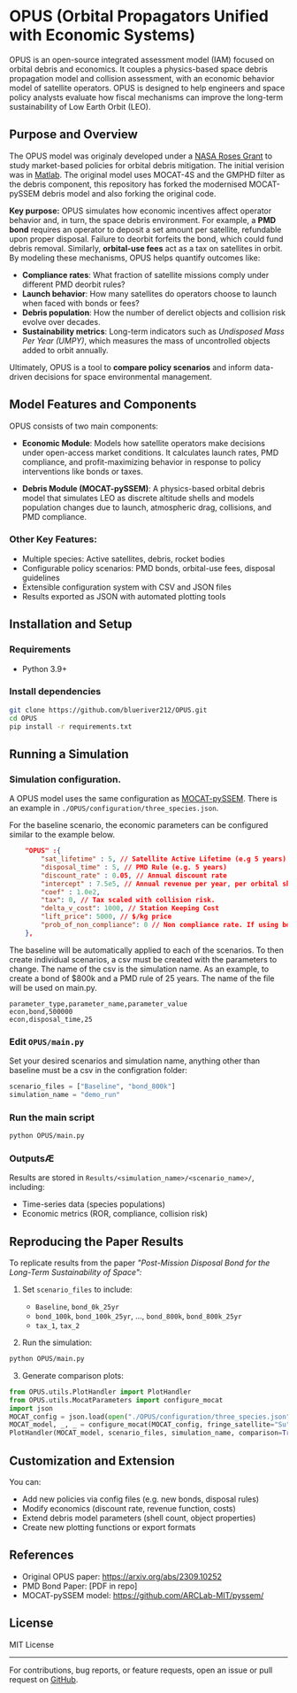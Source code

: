 # OPUS (Orbital Propagators Unified with Economic Systems)

OPUS is an open-source integrated assessment model (IAM) focused on orbital debris and economics. It couples a physics-based space debris propagation model and collision assessment, with an economic behavior model of satellite operators. OPUS is designed to help engineers and space policy analysts evaluate how fiscal mechanisms can improve the long-term sustainability of Low Earth Orbit (LEO).

## Purpose and Overview

The OPUS model was originaly developed under a [NASA Roses Grant](https://arxiv.org/abs/2309.10252) to study market-based policies for orbital debris mitigation. The initial verision was in [Matlab](https://github.com/akhilrao/OPUS). The original model uses MOCAT-4S and the GMPHD filter as the debris component, this repository has forked the modernised MOCAT-pySSEM debris model and also forking the original code.

**Key purpose:** OPUS simulates how economic incentives affect operator behavior and, in turn, the space debris environment. For example, a **PMD bond** requires an operator to deposit a set amount per satellite, refundable upon proper disposal. Failure to deorbit forfeits the bond, which could fund debris removal. Similarly, **orbital-use fees** act as a tax on satellites in orbit. By modeling these mechanisms, OPUS helps quantify outcomes like:

- **Compliance rates**: What fraction of satellite missions comply under different PMD deorbit rules?
- **Launch behavior**: How many satellites do operators choose to launch when faced with bonds or fees?
- **Debris population**: How the number of derelict objects and collision risk evolve over decades.
- **Sustainability metrics**: Long-term indicators such as *Undisposed Mass Per Year (UMPY)*, which measures the mass of uncontrolled objects added to orbit annually.

Ultimately, OPUS is a tool to **compare policy scenarios** and inform data-driven decisions for space environmental management.

## Model Features and Components

OPUS consists of two main components:

- **Economic Module**: Models how satellite operators make decisions under open-access market conditions. It calculates launch rates, PMD compliance, and profit-maximizing behavior in response to policy interventions like bonds or taxes.

- **Debris Module (MOCAT-pySSEM)**: A physics-based orbital debris model that simulates LEO as discrete altitude shells and models population changes due to launch, atmospheric drag, collisions, and PMD compliance.

### Other Key Features:
- Multiple species: Active satellites, debris, rocket bodies
- Configurable policy scenarios: PMD bonds, orbital-use fees, disposal guidelines
- Extensible configuration system with CSV and JSON files
- Results exported as JSON with automated plotting tools

## Installation and Setup

### Requirements
- Python 3.9+

### Install dependencies
```bash
git clone https://github.com/blueriver212/OPUS.git
cd OPUS
pip install -r requirements.txt
```

## Running a Simulation

### Simulation configuration. 
A OPUS model uses the same configuration as [MOCAT-pySSEM](https://github.com/ARCLab-MIT/pyssem/). There is an example in ```./OPUS/configuration/three_species.json```.

For the baseline scenario, the economic parameters can be configured similar to the example below.

```json
    "OPUS" :{
        "sat_lifetime" : 5, // Satellite Active Lifetime (e.g 5 years)
        "disposal_time" : 5, // PMD Rule (e.g. 5 years)
        "discount_rate" : 0.05, // Annual discount rate
        "intercept" : 7.5e5, // Annual revenue per year, per orbital shell
        "coef" : 1.0e2, 
        "tax": 0, // Tax scaled with collision risk. 
        "delta_v_cost": 1000, // Station Keeping Cost
        "lift_price": 5000, // $/kg price
        "prob_of_non_compliance": 0 // Non compliance rate. If using bonds, this will be changed later anyway
    },
```

The baseline will be automatically applied to each of the scenarios. To then create individual scenarios, a csv must be created with the parameters to change. The name of the csv is the simulation name. As an example, to create a bond of $800k and a PMD rule of 25 years. The name of the file will be used on main.py.

```csv
parameter_type,parameter_name,parameter_value
econ,bond,500000
econ,disposal_time,25
```

### Edit `OPUS/main.py`
Set your desired scenarios and simulation name, anything other than baseline must be a csv in the configration folder:
```python
scenario_files = ["Baseline", "bond_800k"]
simulation_name = "demo_run"
```

### Run the main script
```bash
python OPUS/main.py
```

### OutputsÆ
Results are stored in `Results/<simulation_name>/<scenario_name>/`, including:
- Time-series data (species populations)
- Economic metrics (ROR, compliance, collision risk)

## Reproducing the Paper Results

To replicate results from the paper *"Post-Mission Disposal Bond for the Long-Term Sustainability of Space":*

1. Set `scenario_files` to include:
   - `Baseline`, `bond_0k_25yr`
   - `bond_100k`, `bond_100k_25yr`, ..., `bond_800k`, `bond_800k_25yr`
   - `tax_1`, `tax_2`

2. Run the simulation:
```bash
python OPUS/main.py
```

3. Generate comparison plots:
```python
from OPUS.utils.PlotHandler import PlotHandler
from OPUS.utils.MocatParameters import configure_mocat
import json
MOCAT_config = json.load(open("./OPUS/configuration/three_species.json"))
MOCAT_model, _, _ = configure_mocat(MOCAT_config, fringe_satellite="Su")
PlotHandler(MOCAT_model, scenario_files, simulation_name, comparison=True)
```

## Customization and Extension

You can:
- Add new policies via config files (e.g. new bonds, disposal rules)
- Modify economics (discount rate, revenue function, costs)
- Extend debris model parameters (shell count, object properties)
- Create new plotting functions or export formats

## References
- Original OPUS paper: https://arxiv.org/abs/2309.10252
- PMD Bond Paper: [PDF in repo]
- MOCAT-pySSEM model: https://github.com/ARCLab-MIT/pyssem/

## License
MIT License

---

For contributions, bug reports, or feature requests, open an issue or pull request on [GitHub](https://github.com/blueriver212/OPUS).
